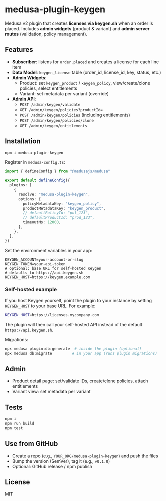 
# medusa-plugin-keygen

Medusa v2 plugin that creates **licenses via keygen.sh** when an order is placed.
Includes **admin widgets** (product & variant) and **admin server routes** (validation, policy management).

## Features
- **Subscriber**: listens for `order.placed` and creates a license for each line item
- **Data Model**: `keygen_license` table (order_id, license_id, key, status, etc.)
- **Admin Widgets**:
  - Product: set `keygen_product` / `keygen_policy`, view/create/clone policies, select entitlements
  - Variant: set metadata per variant (override)
- **Admin API**:
  - `POST /admin/keygen/validate`
  - `GET /admin/keygen/policies?productId=`
  - `POST /admin/keygen/policies` (including entitlements)
  - `POST /admin/keygen/policies/clone`
  - `GET /admin/keygen/entitlements`

## Installation
```bash
npm i medusa-plugin-keygen
```

Register in `medusa-config.ts`:
```ts
import { defineConfig } from "@medusajs/medusa"

export default defineConfig({
  plugins: [
    {
      resolve: "medusa-plugin-keygen",
      options: {
        policyMetadataKey: "keygen_policy",
        productMetadataKey: "keygen_product",
        // defaultPolicyId: "pol_123",
        // defaultProductId: "prod_123",
        timeoutMs: 12000,
      },
    },
  ],
})
```

Set the environment variables in your app:
```
KEYGEN_ACCOUNT=your-account-or-slug
KEYGEN_TOKEN=your-api-token
# optional: base URL for self-hosted Keygen
# defaults to https://api.keygen.sh
KEYGEN_HOST=https://keygen.example.com
```

### Self-hosted example

If you host Keygen yourself, point the plugin to your instance by setting
`KEYGEN_HOST` to your base URL. For example:

```bash
KEYGEN_HOST=https://licenses.mycompany.com
```

The plugin will then call your self-hosted API instead of the default
`https://api.keygen.sh`.

Migrations:
```bash
npx medusa plugin:db:generate  # inside the plugin (optional)
npx medusa db:migrate         # in your app (runs plugin migrations)
```

## Admin
- Product detail page: set/validate IDs, create/clone policies, attach entitlements
- Variant view: set metadata per variant

## Tests
```bash
npm i
npm run build
npm test
```

## Use from GitHub
- Create a repo (e.g., `YOUR_ORG/medusa-plugin-keygen`) and push the files
- Bump the version (SemVer), tag it (e.g., `v0.1.0`)
- Optional: GitHub release / npm publish

## License
MIT
